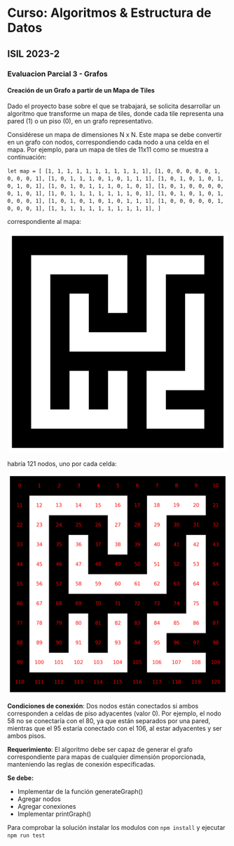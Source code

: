 # Curso: Algoritmos & Estructura de Datos

## ISIL 2023-2

### Evaluacion Parcial 3 - Grafos

#### Creación de un Grafo a partir de un Mapa de Tiles

Dado el proyecto base sobre el que se trabajará, se solicita desarrollar un algoritmo que transforme un mapa de tiles, donde cada tile representa una pared (1) o un piso (0), en un grafo representativo.

Considérese un mapa de dimensiones N x N. Este mapa se debe convertir en un grafo con nodos, correspondiendo cada nodo a una celda en el mapa. Por ejemplo, para un mapa de tiles de 11x11 como se muestra a continuación:

`let map = [
    [1, 1, 1, 1, 1, 1, 1, 1, 1, 1, 1],
    [1, 0, 0, 0, 0, 0, 1, 0, 0, 0, 1],
    [1, 0, 1, 1, 1, 0, 1, 0, 1, 1, 1],
    [1, 0, 1, 0, 1, 0, 1, 0, 1, 0, 1],
    [1, 0, 1, 0, 1, 1, 1, 0, 1, 0, 1],
    [1, 0, 1, 0, 0, 0, 0, 0, 1, 0, 1],
    [1, 0, 1, 1, 1, 1, 1, 1, 1, 0, 1],
    [1, 0, 1, 0, 1, 0, 1, 0, 0, 0, 1],
    [1, 0, 1, 0, 1, 0, 1, 0, 1, 1, 1],
    [1, 0, 0, 0, 0, 0, 1, 0, 0, 0, 1],
    [1, 1, 1, 1, 1, 1, 1, 1, 1, 1, 1],
]`

correspondiente al mapa:

![Map](/img/map1.png "Map")

habría 121 nodos, uno por cada celda:

![Map with nodes](/img/map2.png "Map nodes")

**Condiciones de conexión**: Dos nodos están conectados si ambos corresponden a celdas de piso adyacentes (valor 0). Por ejemplo, el nodo 58 no se conectaría con el 80, ya que están separados por una pared, mientras que el 95 estaría conectado con el 106, al estar adyacentes y ser ambos pisos.

**Requerimiento**: El algoritmo debe ser capaz de generar el grafo correspondiente para mapas de cualquier dimensión proporcionada, manteniendo las reglas de conexión especificadas.

**Se debe:**

- Implementar de la función generateGraph()
- Agregar nodos
- Agregar conexiones
- Implementar printGraph()

Para comprobar la solución instalar los modulos con `npm install` y ejecutar `npm run test`
